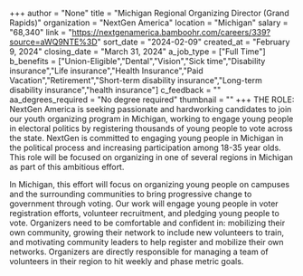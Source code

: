 +++
author = "None"
title = "Michigan Regional Organizing Director (Grand Rapids)"
organization = "NextGen America"
location = "Michigan"
salary = "68,340"
link = "https://nextgenamerica.bamboohr.com/careers/339?source=aWQ9NTE%3D"
sort_date = "2024-02-09"
created_at = "February 9, 2024"
closing_date = "March 31, 2024"
a_job_type = ["Full Time"]
b_benefits = ["Union-Eligible","Dental","Vision","Sick time","Disability insurance","Life insurance","Health Insurance","Paid Vacation","Retirement","Short-term disability insurance","Long-term disability insurance","health insurance"]
c_feedback = ""
aa_degrees_required = "No degree required"
thumbnail = ""
+++
THE ROLE: 
NextGen America is seeking passionate and hardworking candidates to join our youth organizing program in Michigan, working to engage young people in electoral politics by registering thousands of young people to vote across the state. NextGen is committed to engaging young people in Michigan in the political process and increasing participation among 18-35 year olds. This role will be focused on organizing in one of several regions in Michigan as part of this ambitious effort. 

In Michigan, this effort will focus on organizing young people on campuses and the surrounding communities to bring progressive change to government through voting. Our work will engage young people in voter registration efforts, volunteer recruitment, and pledging young people to vote. Organizers need to be comfortable and confident in: mobilizing their own community, growing their network to include new volunteers to train, and motivating community leaders to help register and mobilize their own networks. Organizers are directly responsible for managing a team of volunteers in their region to hit weekly and phase metric goals. 